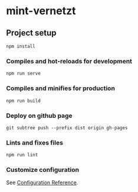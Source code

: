 # mint-vernetzt

## Project setup
```
npm install
```

### Compiles and hot-reloads for development
```
npm run serve
```

### Compiles and minifies for production
```
npm run build
```

### Deploy on github page
```
git subtree push --prefix dist origin gh-pages
```

### Lints and fixes files
```
npm run lint
```

### Customize configuration
See [Configuration Reference](https://cli.vuejs.org/config/).
